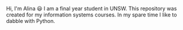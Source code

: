 Hi, I'm Alina 😃 
I am a final year student in UNSW.
This repository was created for my information systems courses. 
In my spare time I like to dabble with Python.
